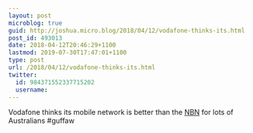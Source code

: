 ```yaml
---
layout: post
microblog: true
guid: http://joshua.micro.blog/2018/04/12/vodafone-thinks-its.html
post_id: 493013
date: 2018-04-12T20:46:29+1100
lastmod: 2019-07-30T17:47:01+1100
type: post
url: /2018/04/12/vodafone-thinks-its.html
twitter:
  id: 984371552337715202
  username: 
---
```

Vodafone thinks its mobile network is better than the [NBN](https://share.thesizzle.com.au/sizzleshare/?id=5083) for lots of Australians #guffaw
